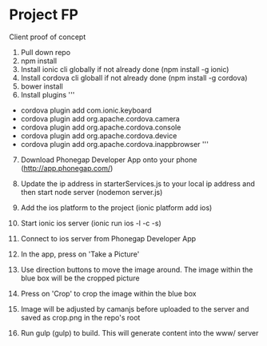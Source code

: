 # Project FP

Client proof of concept

1. Pull down repo
2. npm install
3. Install ionic cli globally if not already done (npm install -g ionic)
4. Install cordova cli globall if not already done (npm install -g cordova)
5. bower install
6. Install plugins
'''
* cordova plugin add com.ionic.keyboard
* cordova plugin add org.apache.cordova.camera
* cordova plugin add org.apache.cordova.console
* cordova plugin add org.apache.cordova.device
* cordova plugin add org.apache.cordova.inappbrowser
'''
7. Download Phonegap Developer App onto your phone (http://app.phonegap.com/)
8. Update the ip address in starterServices.js to your local ip address and then start node server (nodemon server.js)
9. Add the ios platform to the project (ionic platform add ios)
10. Start ionic ios server (ionic run ios -l -c -s)
11. Connect to ios server from Phonegap Developer App
12. In the app, press on 'Take a Picture'
13. Use direction buttons to move the image around. The image within the blue box will be the cropped picture
14. Press on 'Crop' to crop the image within the blue box
15. Image will be adjusted by camanjs before uploaded to the server and saved as crop.png in the repo's root

16. Run gulp (gulp) to build. This will generate content into the www/ server